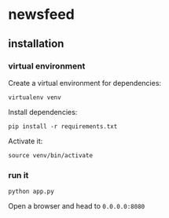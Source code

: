 # newsfeed

## installation

### virtual environment

Create a virtual environment for dependencies:

```shell
virtualenv venv
```

Install dependencies:

```shell
pip install -r requirements.txt
```

Activate it:

```shell
source venv/bin/activate
```

### run it

```shell
python app.py
```

Open a browser and head to `0.0.0.0:8080`
